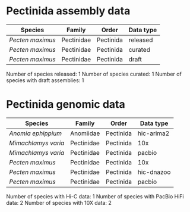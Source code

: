 # Pectinida assembly data

| Species | Family | Order | Data type |
| -- | --- | --- | --- |
| *Pecten maximus* | Pectinidae | Pectinida | released |
| *Pecten maximus* | Pectinidae | Pectinida | curated |
| *Pecten maximus* | Pectinidae | Pectinida | draft |

Number of species released: 1
Number of species curated: 1
Number of species with draft assemblies: 1

# Pectinida genomic data

| Species | Family | Order | Data type |
| -- | --- | --- | --- |
| *Anomia ephippium* | Anomiidae | Pectinida | hic-arima2 |
| *Mimachlamys varia* | Pectinidae | Pectinida | 10x |
| *Mimachlamys varia* | Pectinidae | Pectinida | pacbio |
| *Pecten maximus* | Pectinidae | Pectinida | 10x |
| *Pecten maximus* | Pectinidae | Pectinida | hic-dnazoo |
| *Pecten maximus* | Pectinidae | Pectinida | pacbio |

Number of species with Hi-C data: 1
Number of species with PacBio HiFi data: 2
Number of species with 10X data: 2
